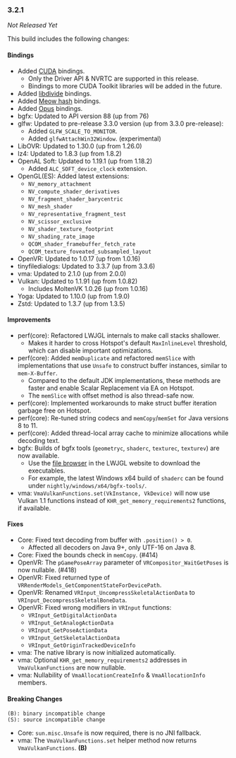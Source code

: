 ### 3.2.1

_Not Released Yet_

This build includes the following changes:

#### Bindings

- Added [CUDA](https://developer.nvidia.com/cuda-zone/) bindings.
    * Only the Driver API & NVRTC are supported in this release.
    * Bindings to more CUDA Toolkit libraries will be added in the future.
- Added [libdivide](https://libdivide.com/) bindings.
- Added [Meow hash](https://github.com/cmuratori/meow_hash/) bindings.
- Added [Opus](http://opus-codec.org/) bindings.
- bgfx: Updated to API version 88 (up from 76)
- glfw: Updated to pre-release 3.3.0 version (up from 3.3.0 pre-release):
    * Added `GLFW_SCALE_TO_MONITOR`.
    * Added `glfwAttachWin32Window`. (experimental)
- LibOVR: Updated to 1.30.0 (up from 1.26.0)
- lz4: Updated to 1.8.3 (up from 1.8.2)
- OpenAL Soft: Updated to 1.19.1 (up from 1.18.2)
    * Added `ALC_SOFT_device_clock` extension.
- OpenGL(ES): Added latest extensions:
    * `NV_memory_attachment`
    * `NV_compute_shader_derivatives`
    * `NV_fragment_shader_barycentric`
    * `NV_mesh_shader`
    * `NV_representative_fragment_test`
    * `NV_scissor_exclusive`
    * `NV_shader_texture_footprint`
    * `NV_shading_rate_image`
    * `QCOM_shader_framebuffer_fetch_rate`
    * `QCOM_texture_foveated_subsampled_layout`
- OpenVR: Updated to 1.0.17 (up from 1.0.16)
- tinyfiledialogs: Updated to 3.3.7 (up from 3.3.6)
- vma: Updated to 2.1.0 (up from 2.0.0)
- Vulkan: Updated to 1.1.91 (up from 1.0.82)
    * Includes MoltenVK 1.0.26 (up from 1.0.16)
- Yoga: Updated to 1.10.0 (up from 1.9.0)
- Zstd: Updated to 1.3.7 (up from 1.3.5)

#### Improvements

- perf(core): Refactored LWJGL internals to make call stacks shallower.
    * Makes it harder to cross Hotspot's default `MaxInlineLevel` threshold, which can disable important optimizations.
- perf(core): Added `memDuplicate` and refactored `memSlice` with implementations that use `Unsafe` to construct buffer instances, similar to `mem-X-Buffer`.
    * Compared to the default JDK implementations, these methods are faster and enable Scalar Replacement via EA on Hotspot.
    * The `memSlice` with offset method is also thread-safe now.
- perf(core): Implemented workarounds to make struct buffer iteration garbage free on Hotspot.
- perf(core): Re-tuned string codecs and `memCopy`/`memSet` for Java versions 8 to 11.
- perf(core): Added thread-local array cache to minimize allocations while decoding text.
- bgfx: Builds of bgfx tools (`geometryc`, `shaderc`, `texturec`, `texturev`) are now available.
    * Use the [file browser](https://www.lwjgl.org/browse) in the LWJGL website to download the executables.
    * For example, the latest Windows x64 build of `shaderc` can be found under `nightly/windows/x64/bgfx-tools/`.
- vma: `VmaVulkanFunctions.set(VkInstance, VkDevice)` will now use Vulkan 1.1 functions instead of `KHR_get_memory_requirements2` functions, if available.

#### Fixes

- Core: Fixed text decoding from buffer with `.position() > 0`.
    * Affected all decoders on Java 9+, only UTF-16 on Java 8.
- Core: Fixed the bounds check in `memCopy`. (#414)
- OpenVR: The `pGamePoseArray` parameter of `VRCompositor_WaitGetPoses` is now nullable. (#418)
- OpenVR: Fixed returned type of `VRRenderModels_GetComponentStateForDevicePath`.
- OpenVR: Renamed `VRInput_UncompressSkeletalActionData` to `VRInput_DecompressSkeletalBoneData`.
- OpenVR: Fixed wrong modifiers in `VRInput` functions:
    - `VRInput_GetDigitalActionData`
    - `VRInput_GetAnalogActionData`
    - `VRInput_GetPoseActionData`
    - `VRInput_GetSkeletalActionData`
    - `VRInput_GetOriginTrackedDeviceInfo`
- vma: The native library is now initialized automatically.
- vma: Optional `KHR_get_memory_requirements2` addresses in `VmaVulkanFunctions` are now nullable.
- vma: Nullability of `VmaAllocationCreateInfo` & `VmaAllocationInfo` members.

#### Breaking Changes

```
(B): binary incompatible change
(S): source incompatible change
```

- Core: `sun.misc.Unsafe` is now required, there is no JNI fallback.
- vma: The `VmaVulkanFunctions.set` helper method now returns `VmaVulkanFunctions`. **(B)**